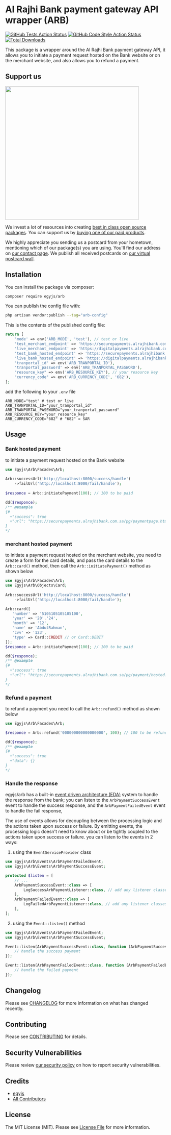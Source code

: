 #  Al Rajhi Bank payment gateway API wrapper (ARB)

[![GitHub Tests Action Status](https://img.shields.io/github/actions/workflow/status/egyjs/ARB-Payment-Gateway/run-tests.yml?branch=main&label=tests&style=flat-square)](https://github.com/egyjs/ARB-Payment-Gateway/actions?query=workflow%3Arun-tests+branch%3Amain)
[![GitHub Code Style Action Status](https://img.shields.io/github/actions/workflow/status/egyjs/ARB-Payment-Gateway/fix-php-code-style-issues.yml?branch=main&label=code%20style&style=flat-square)](https://github.com/egyjs/ARB-Payment-Gateway/actions?query=workflow%3A"Fix+PHP+code+style+issues"+branch%3Amain)
[![Total Downloads](https://img.shields.io/packagist/dt/egyjs/arb.svg?style=flat-square)](https://packagist.org/packages/egyjs/arb)


This package is a wrapper around the Al Rajhi Bank payment gateway API,
it allows you to initiate a payment request hosted on the Bank website or on the merchant website,
and also allows you to refund a payment.
## Support us

[<img src="https://github-ads.s3.eu-central-1.amazonaws.com/Arb.jpg?t=1" width="419px" />](https://spatie.be/github-ad-click/Arb)

We invest a lot of resources into creating [best in class open source packages](https://spatie.be/open-source). You can support us by [buying one of our paid products](https://spatie.be/open-source/support-us).

We highly appreciate you sending us a postcard from your hometown, mentioning which of our package(s) you are using. You'll find our address on [our contact page](https://spatie.be/about-us). We publish all received postcards on [our virtual postcard wall](https://spatie.be/open-source/postcards).

## Installation

You can install the package via composer:

```bash
composer require egyjs/arb
```

[//]: # (You can publish and run the migrations with:)

[//]: # (```bash)

[//]: # (php artisan vendor:publish --tag="arb-migrations")

[//]: # (php artisan migrate)

[//]: # (```)

You can publish the config file with:

```bash
php artisan vendor:publish --tag="arb-config"
```

This is the contents of the published config file:

```php
return [
    'mode' => env('ARB_MODE', 'test'), // test or live
    'test_merchant_endpoint' => 'https://securepayments.alrajhibank.com.sa/pg/payment/tranportal.htm',
    'live_merchant_endpoint' => 'https://digitalpayments.alrajhibank.com.sa/pg/payment/tranportal.htm',
    'test_bank_hosted_endpoint' => 'https://securepayments.alrajhibank.com.sa/pg/payment/hosted.htm',
    'live_bank_hosted_endpoint' => 'https://digitalpayments.alrajhibank.com.sa/pg/payment/hosted.htm',
    'tranportal_id' => env('ARB_TRANPORTAL_ID'),
    'tranportal_password' => env('ARB_TRANPORTAL_PASSWORD'),
    "resource_key" => env('ARB_RESOURCE_KEY'), // your resource key
    "currency_code" => env('ARB_CURRENCY_CODE', '682'),
];
```
add the following to your `.env` file
```env
ARB_MODE="test" # test or live
ARB_TRANPORTAL_ID="your_tranportal_id"
ARB_TRANPORTAL_PASSWORD="your_tranportal_password"
ARB_RESOURCE_KEY="your_resource_key"
ARB_CURRENCY_CODE="682" # "682" = SAR 
```
[//]: # (Optionally, you can publish the views using)

[//]: # ()
[//]: # (```bash)

[//]: # (php artisan vendor:publish --tag="arb-views")

[//]: # (```)

## Usage

### Bank hosted payment
to initiate a payment request hosted on the Bank website
```php
use Egyjs\Arb\Facades\Arb;
    
Arb::successUrl('http://localhost:8000/success/handle')
    ->failUrl('http://localhost:8000/fail/handle');
    
$responce = Arb::initiatePayment(100); // 100 to be paid

dd($responce);
/** @example
{#
  +"success": true
  +"url": "https://securepayments.alrajhibank.com.sa/pg/paymentpage.htm?PaymentID=?paymentId=000000000000000000"
}
*/
```
### merchant hosted payment
to initiate a payment request hosted on the merchant website, you need to create a form for the card details, and pass 
the card details to the `Arb::card()` method, then call the `Arb::initiatePayment()` method as shown below
```php
use Egyjs\Arb\Facades\Arb;
use Egyjs\Arb\Objects\Card;
    
Arb::successUrl('http://localhost:8000/success/handle')
    ->failUrl('http://localhost:8000/fail/handle');

Arb::card([
   'number' => '5105105105105100',
   'year' => '20'.'24',
   'month' => '12',
   'name' => 'AbdulRahman',
   'cvv' => '123',
   'type' => Card::CREDIT // or Card::DEBIT
]);    
$responce = Arb::initiatePayment(100); // 100 to be paid

dd($responce);
/** @example
{#
  +"success": true
  +"url": "https://securepayments.alrajhibank.com.sa/pg/payment/hosted.htm?paymentId=000000000000000000&id=000x0bAdcEF0HfZ"
}
*/
```

### Refund a payment
to refund a payment you need to call the `Arb::refund()` method as shown below

[//]: # (todo: add the payment id to the refund method)
```php
use Egyjs\Arb\Facades\Arb;

$responce = Arb::refund('000000000000000000', 100); // 100 to be refunded

dd($responce);
/** @example
{#
  +"success": true
  +"data": {}
}
*/
```

### Handle the response
egyjs/arb has a built-in [event driven architecture (EDA)](https://en.wikipedia.org/wiki/Event-driven_architecture) system to handle the response from the bank;
you can listen to the `ArbPaymentSuccessEvent` event to handle the success response,
and the `ArbPaymentFailedEvent` event to handle the fail response, 

The use of events allows for decoupling between the processing logic and the actions taken upon success or failure.
By emitting events,
the processing logic doesn't need to know about or be tightly coupled to the actions taken upon success or failure.
you can listen to the events in 2 ways:
1. using the `EventServiceProvider` class
```php
use Egyjs\Arb\Events\ArbPaymentFailedEvent;
use Egyjs\Arb\Events\ArbPaymentSuccessEvent;

protected $listen = [
    // ...
    ArbPaymentSuccessEvent::class => [
        LogSuccessArbPaymentListener::class, // add any listener classes you want to handle the success payment
    ],
    ArbPaymentFailedEvent::class => [
        LogFailedArbPaymentListener::class, // add any listener classes you want to handle the failed payment
    ],
];
```
2. using the `Event::listen()` method
```php
use Egyjs\Arb\Events\ArbPaymentFailedEvent;
use Egyjs\Arb\Events\ArbPaymentSuccessEvent;

Event::listen(ArbPaymentSuccessEvent::class, function (ArbPaymentSuccessEvent $event) {
    // handle the success payment
});

Event::listen(ArbPaymentFailedEvent::class, function (ArbPaymentFailedEvent $event) {
    // handle the failed payment
});
```

[//]: # (## Testing)

[//]: # ()
[//]: # (```bash)

[//]: # (composer test)

[//]: # (```)

## Changelog

Please see [CHANGELOG](CHANGELOG.md) for more information on what has changed recently.

## Contributing

Please see [CONTRIBUTING](CONTRIBUTING.md) for details.

## Security Vulnerabilities

Please review [our security policy](../../security/policy) on how to report security vulnerabilities.

## Credits

- [egyjs](https://github.com/egyjs)
- [All Contributors](../../contributors)

## License

The MIT License (MIT). Please see [License File](LICENSE.md) for more information.
